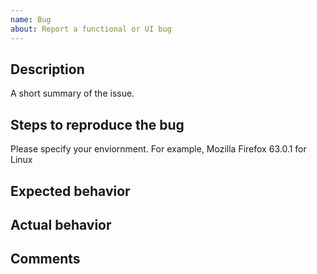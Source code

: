 ```yaml
---
name: Bug
about: Report a functional or UI bug
---
```


## Description

A short summary of the issue.

## Steps to reproduce the bug

Please specify your enviornment. For example, Mozilla Firefox 63.0.1 for Linux

## Expected behavior

## Actual behavior

## Comments